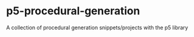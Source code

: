 # p5-procedural-generation

A collection of procedural generation snippets/projects with the p5 library
